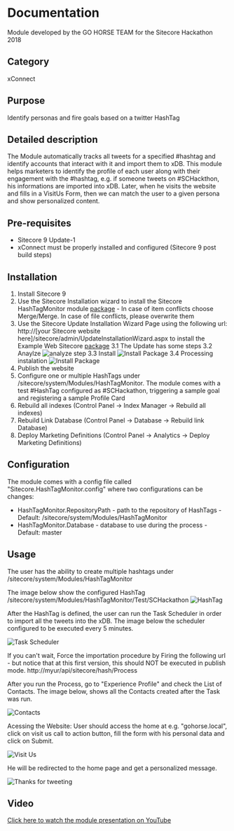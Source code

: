 # Documentation
Module developed by the GO HORSE TEAM for the Sitecore Hackathon 2018

## Category 
xConnect

## Purpose 
Identify personas and fire goals based on a twitter HashTag

## Detailed description
The Module automatically tracks all tweets for a specified #hashtag and identify accounts that interact with it and import them to xDB. 
This module helps marketers to identify the profile of each user along with their engagement with the #hashtag, 
e.g. if someone tweets on #SCHackthon, his informations are imported into xDB. Later, when he visits the website and fills in a VisitUs Form, then we can match the user to a given persona and show personalized content.

## Pre-requisites
- Sitecore 9 Update-1
- xConnect must be properly installed and configured (Sitecore 9 post build steps)

## Installation
1. Install Sitecore 9
2. Use the Sitecore Installation wizard to install the Sitecore HashTagMonitor module [package](#https://github.com/Sitecore-Hackathon/2018-Go-Horse/blob/master/sc.package/HashTagMonitor-1.0.zip) - In case of item conflicts choose Merge/Merge. In case of file conflicts, please overwrite them
3. Use the Sitecore Update Installation Wizard Page using the following url: http://[your Sitecore website here]/sitecore/admin/UpdateInstallationWizard.aspx to install the Example Web Sitecore [package](https://github.com/Sitecore-Hackathon/2018-Go-Horse/blob/master/sc.package/GoHorse_Sample_Site.update)
3.1 The Update has some steps 
3.2 Anaylze
![analyze step](images/analyze.png?raw=true "analyze step")
3.3 Install
![Install Package](images/installpackage.png?raw=true "Install Package")
3.4 Processing instalation
![Install Package](images/processing.png?raw=true "Install Package")
4. Publish the website 
5. Configure one or multiple HashTags under /sitecore/system/Modules/HashTagMonitor. The module comes with a test #HashTag configured as #SCHackathon, triggering a sample goal and registering a sample Profile Card
6. Rebuild all indexes (Control Panel ->  Index Manager -> Rebuild all indexes)
7. Rebuild Link Database (Control Panel ->  Database -> Rebuild link Database)
8. Deploy Marketing Definitions (Control Panel ->  Analytics  -> Deploy Marketing Definitions)

## Configuration
The module comes with a config file called "Sitecore.HashTagMonitor.config" where two configurations can be changes:
- HashTagMonitor.RepositoryPath - path to the repository of HashTags - Default: /sitecore/system/Modules/HashTagMonitor
- HashTagMonitor.Database - database to use during the process - Default: master

## Usage
The user has the ability to create multiple hashtags under /sitecore/system/Modules/HashTagMonitor

The image below show the configured HashTag
/sitecore/system/Modules/HashTagMonitor/Test/SCHackathon
![HashTag](images/configurehashtag.png?raw=true "Configure HashTag")

After the HashTag is defined, the user can run the Task Scheduler in order to import all the tweets into the xDB.
The image below the scheduler configured to be executed every 5 minutes.

![Task Scheduler](images/TaskScheduler.png?raw=true "Task Scheduler")

If you can't wait, Force the importation procedure by Firing the following url - but notice that at this first version, this should NOT be executed in publish mode. 
http://myur/api/sitecore/hash/Process

After you run the Process, go to "Experience Profile" and check the List of Contacts. The image below, shows all the Contacts created after the Task was run.

![Contacts](images/contacts.png?raw=true "Contacts")

Acessing the Website:
User should access the home at e.g. "gohorse.local", click on visit us call to action button, fill the form with his personal data and click on Submit. 

![Visit Us](images/VisitUs.png?raw=true "Visit Us")

He will be redirected to the home page and get a personalized message.

![Thanks for tweeting](images/ThanksForTweeting.jpg?raw=true "Thanks for tweeting")

## Video
[Click here to watch the module presentation on YouTube](https://youtu.be/2lEAazVlHUQ) 


